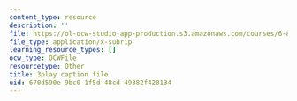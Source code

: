 ```yaml
---
content_type: resource
description: ''
file: https://ol-ocw-studio-app-production.s3.amazonaws.com/courses/6-890-algorithmic-lower-bounds-fun-with-hardness-proofs-fall-2014/670d590e9bc01f5d48cd49382f428134_iDNpHHO_O6w.srt
file_type: application/x-subrip
learning_resource_types: []
ocw_type: OCWFile
resourcetype: Other
title: 3play caption file
uid: 670d590e-9bc0-1f5d-48cd-49382f428134
---
```

